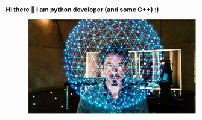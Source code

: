 ### Hi there 👋 I am python developer (and some C++) :)
<p><img align="right" src="https://github.com/kingtuler1454/kingtuler1454/blob/main/q5O.gif" widht="250" height="250"></p>

<!--
**kingtuler1454/kingtuler1454** is a ✨ _special_ ✨ repository because its `README.md` (this file) appears on your GitHub profile.

Here are some ideas to get you started:

- 🔭 I’m currently working on ...
- 🌱 I’m currently learning ...
- 👯 I’m looking to collaborate on ...
- 🤔 I’m looking for help with ...
- 💬 Ask me about ...
- 📫 How to reach me: ...
- 😄 Pronouns: ...
- ⚡ Fun fact: ...
-->
